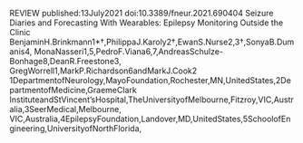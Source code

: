 REVIEW
published:13July2021
doi:10.3389/fneur.2021.690404
Seizure Diaries and Forecasting With
Wearables: Epilepsy Monitoring
Outside the Clinic
BenjaminH.Brinkmann1*†,PhilippaJ.Karoly2†,EwanS.Nurse2,3†,SonyaB.Dumanis4,
MonaNasseri1,5,PedroF.Viana6,7,AndreasSchulze-Bonhage8,DeanR.Freestone3,
GregWorrell1,MarkP.Richardson6andMarkJ.Cook2
1DepartmentofNeurology,MayoFoundation,Rochester,MN,UnitedStates,2DepartmentofMedicine,GraemeClark
InstituteandStVincent’sHospital,TheUniversityofMelbourne,Fitzroy,VIC,Australia,3SeerMedical,Melbourne,
VIC,Australia,4EpilepsyFoundation,Landover,MD,UnitedStates,5SchoolofEngineering,UniversityofNorthFlorida,